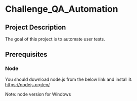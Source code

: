 # Challenge_QA_Automation

## Project Description 
The goal of this project is to automate user tests.

## Prerequisites
### Node
You should download node.js from the below link and install it.
https://nodejs.org/en/

Note: node version for Windows
